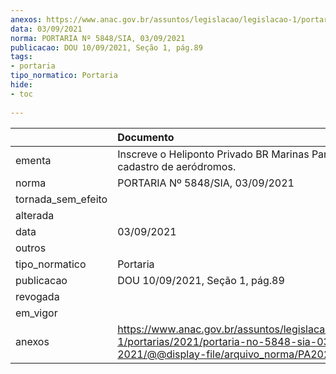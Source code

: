 ```yaml
---
anexos: https://www.anac.gov.br/assuntos/legislacao/legislacao-1/portarias/2021/portaria-no-5848-sia-03-09-2021/@@display-file/arquivo_norma/PA2021-5848.pdf
data: 03/09/2021
norma: PORTARIA Nº 5848/SIA, 03/09/2021
publicacao: DOU 10/09/2021, Seção 1, pág.89
tags:
- portaria
tipo_normatico: Portaria
hide: 
- toc 
 
---
```


|                    | Documento                                                                                                                                            |
|:-------------------|:-----------------------------------------------------------------------------------------------------------------------------------------------------|
| ementa             | Inscreve o Heliponto Privado BR Marinas Paraty (RJ) no cadastro de aeródromos.                                                                       |
| norma              | PORTARIA Nº 5848/SIA, 03/09/2021                                                                                                                     |
| tornada_sem_efeito |                                                                                                                                                      |
| alterada           |                                                                                                                                                      |
| data               | 03/09/2021                                                                                                                                           |
| outros             |                                                                                                                                                      |
| tipo_normatico     | Portaria                                                                                                                                             |
| publicacao         | DOU 10/09/2021, Seção 1, pág.89                                                                                                                      |
| revogada           |                                                                                                                                                      |
| em_vigor           |                                                                                                                                                      |
| anexos             | https://www.anac.gov.br/assuntos/legislacao/legislacao-1/portarias/2021/portaria-no-5848-sia-03-09-2021/@@display-file/arquivo_norma/PA2021-5848.pdf |